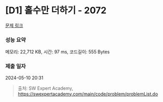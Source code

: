 # [D1] 홀수만 더하기 - 2072 

[문제 링크](https://swexpertacademy.com/main/code/problem/problemDetail.do?contestProbId=AV5QSEhaA5sDFAUq) 

### 성능 요약

메모리: 22,712 KB, 시간: 97 ms, 코드길이: 555 Bytes

### 제출 일자

2024-05-10 20:31



> 출처: SW Expert Academy, https://swexpertacademy.com/main/code/problem/problemList.do